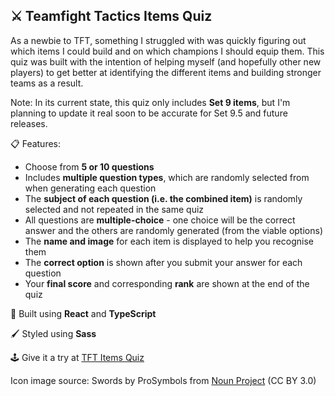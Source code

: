 <h2>⚔️ Teamfight Tactics Items Quiz</h3>

<p>
    As a newbie to TFT, something I struggled with was quickly figuring out which items I could build and on which champions I should equip them. This quiz was built with the intention of helping myself (and hopefully other new players) to get better at identifying the different items and building stronger teams as a result. 
</p>

<p>
    Note: In its current state, this quiz only includes <b>Set 9 items</b>, but I'm planning to update it real soon to be accurate for Set 9.5 and future releases.
</p>

<p>
    📋 Features:
    <ul>
        <li>Choose from <b>5 or 10 questions</b></li>
        <li>Includes <b>multiple question types</b>, which are randomly selected from when generating each question</li>
        <li>The <b>subject of each question (i.e. the combined item)</b> is randomly selected and not repeated in the same quiz</li>
        <li>All questions are <b>multiple-choice</b> - one choice will be the correct answer and the others are randomly generated (from the viable options)</li>
        <li>The <b>name and image</b> for each item is displayed to help you recognise them</li>
        <li>The <b>correct option</b> is shown after you submit your answer for each question</li>
        <li>Your <b>final score</b> and corresponding <b>rank</b> are shown at the end of the quiz</li>
    </ul>
</p>

<p>
    🔨 Built using <b>React</b> and <b>TypeScript</b>
</p>

<p>
    🖌️ Styled using <b>Sass</b>
</p>

<p>
    🕹️ Give it a try at <a href="https://mikasatoo.github.io/tft-items-quiz/" target="_blank">TFT Items Quiz</a>
</p>

<p>
    Icon image source: Swords by ProSymbols from <a href="https://thenounproject.com/browse/icons/term/swords/" target="_blank" title="Swords Icons">Noun Project</a> (CC BY 3.0)
</p>